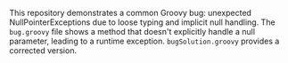 This repository demonstrates a common Groovy bug: unexpected NullPointerExceptions due to loose typing and implicit null handling.  The `bug.groovy` file shows a method that doesn't explicitly handle a null parameter, leading to a runtime exception.  `bugSolution.groovy` provides a corrected version.
